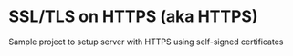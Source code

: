 # SSL/TLS on HTTPS (aka HTTPS)
Sample project to setup server with HTTPS using self-signed certificates